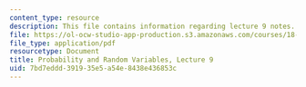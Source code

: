 ```yaml
---
content_type: resource
description: This file contains information regarding lecture 9 notes.
file: https://ol-ocw-studio-app-production.s3.amazonaws.com/courses/18-440-probability-and-random-variables-spring-2014/7bd7eddd391935e5a54e8438e436853c_MIT18_440S14_Lecture9.pdf
file_type: application/pdf
resourcetype: Document
title: Probability and Random Variables, Lecture 9
uid: 7bd7eddd-3919-35e5-a54e-8438e436853c
---
```


